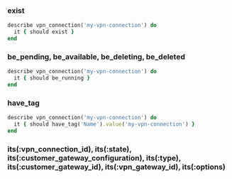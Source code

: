 ### exist

```ruby
describe vpn_connection('my-vpn-connection') do
  it { should exist }
end
```

### be_pending, be_available, be_deleting, be_deleted

```ruby
describe vpn_connection('my-vpn-connection') do
  it { should be_running }
end
```

### have_tag

```ruby
describe vpn_connection('my-vpn-connection') do
  it { should have_tag('Name').value('my-vpn-connection') }
end
```

### its(:vpn_connection_id), its(:state), its(:customer_gateway_configuration), its(:type), its(:customer_gateway_id), its(:vpn_gateway_id), its(:options)
